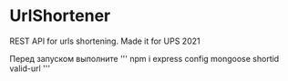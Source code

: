 # UrlShortener
REST API for urls shortening. Made it for UPS 2021

Перед запуском выполните
'''
npm i express config mongoose shortid valid-url
'''

